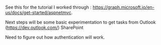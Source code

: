 See this for the tutorial I worked through : https://graph.microsoft.io/en-us/docs/get-started/aspnetmvc.

Next steps will be some basic experimentation to get tasks from 
Outlook (https://dev.outlook.com/)
SharePoint

Need to figure out how authentication will work.